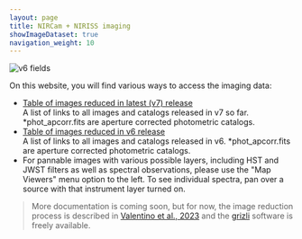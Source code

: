```yaml
---
layout: page
title: NIRCam + NIRISS imaging
showImageDataset: true
navigation_weight: 10
---
```


<span class="image fit"> <img src="{{site.baseurl}}/images/fields.png" alt="v6 fields"> </span>

On this website, you will find various ways to access the imaging data:
<ul>
    <li><a href="https://dawn-cph.github.io/dja/imaging/v7/">Table of images reduced in latest (v7) release</a></li>
    A list of links to all images and catalogs released in v7 so far. *phot_apcorr.fits are aperture corrected photometric catalogs.
    <li><a href="https://dawn-cph.github.io/dja/imaging/v6/">Table of images reduced in v6 release</a></li>
    A list of links to all images and catalogs released in v6. *phot_apcorr.fits are aperture corrected photometric catalogs.
    <li>For pannable images with various possible layers, including HST and JWST filters as well as spectral observations, please use the "Map Viewers" menu option to the left. To see individual spectra, pan over a source with that instrument layer turned on. </li>
    
</ul>


> More documentation is coming soon, but for now, the image reduction process is
> described in [Valentino et
> al., 2023](https://ui.adsabs.harvard.edu/abs/2023ApJ...947...20V/abstract) and 
> the [grizli](https://github.com/gbrammer/grizli) software is freely available.


